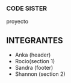 ### CODE SISTER
proyecto
## INTEGRANTES
- Anka (header)
- Rocio(section 1)
- Sandra (footer)
- Shannon (section 2)